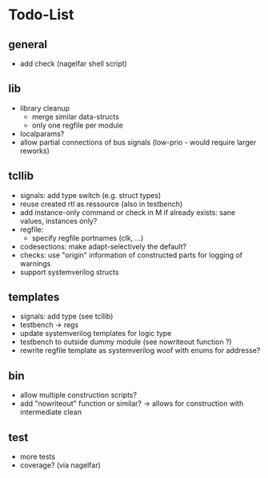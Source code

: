 # Todo-List

## general
- add check (nagelfar shell script)

## lib
- library cleanup
  - merge similar data-structs
  - only one regfile per module
- localparams?
- allow partial connections of bus signals (low-prio - would require larger reworks)

## tcllib
- signals: add type switch (e.g. struct types)
- reuse created rtl as ressource (also in testbench)
- add instance-only command or check in M if already exists: sane values, instances only?
- regfile:
  - specify regfile portnames (clk, ...)
- codesections: make adapt-selectively the default?
- checks: use "origin" information of constructed parts for logging of warnings
- support systemverilog structs

## templates
- signals: add type (see tcllib)
- testbench -> regs
- update systemverilog templates for logic type
- testbench to outside dummy module (see nowriteout function ?)
- rewrite regfile template as systemverilog woof with enums for addresse?

## bin
- allow multiple construction scripts?
- add "nowriteout" function or similar? -> allows for construction with intermediate clean

## test
- more tests
- coverage? (via nagelfar)
